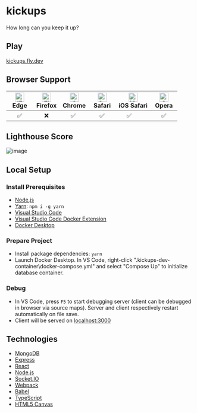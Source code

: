 # kickups

How long can you keep it up?

## Play

[kickups.fly.dev](https://kickups.fly.dev)

## Browser Support

| [<img src="https://raw.githubusercontent.com/alrra/browser-logos/master/src/edge/edge_48x48.png" alt="IE / Edge" width="24px" height="24px" />](http://godban.github.io/browsers-support-badges/)<br/>Edge | [<img src="https://raw.githubusercontent.com/alrra/browser-logos/master/src/firefox/firefox_48x48.png" alt="Firefox" width="24px" height="24px" />](http://godban.github.io/browsers-support-badges/)<br/>Firefox | [<img src="https://raw.githubusercontent.com/alrra/browser-logos/master/src/chrome/chrome_48x48.png" alt="Chrome" width="24px" height="24px" />](http://godban.github.io/browsers-support-badges/)<br/>Chrome | [<img src="https://raw.githubusercontent.com/alrra/browser-logos/master/src/safari/safari_48x48.png" alt="Safari" width="24px" height="24px" />](http://godban.github.io/browsers-support-badges/)<br/>Safari | [<img src="https://raw.githubusercontent.com/alrra/browser-logos/master/src/safari-ios/safari-ios_48x48.png" alt="iOS Safari" width="24px" height="24px" />](http://godban.github.io/browsers-support-badges/)<br/>iOS Safari | [<img src="https://raw.githubusercontent.com/alrra/browser-logos/master/src/opera/opera_48x48.png" alt="Opera" width="24px" height="24px" />](http://godban.github.io/browsers-support-badges/)<br/>Opera |
| --------- | --------- | --------- | --------- | --------- | --------- |
| &nbsp;&nbsp;&nbsp;&nbsp;&nbsp;✅&nbsp;&nbsp;&nbsp;&nbsp;&nbsp; | &nbsp;&nbsp;&nbsp;&nbsp;&nbsp;❌&nbsp;&nbsp;&nbsp;&nbsp;&nbsp; | &nbsp;&nbsp;&nbsp;&nbsp;&nbsp;✅&nbsp;&nbsp;&nbsp;&nbsp;&nbsp; | &nbsp;&nbsp;&nbsp;&nbsp;&nbsp;✅&nbsp;&nbsp;&nbsp;&nbsp;&nbsp; | &nbsp;&nbsp;&nbsp;&nbsp;&nbsp;✅&nbsp;&nbsp;&nbsp;&nbsp;&nbsp; | &nbsp;&nbsp;&nbsp;&nbsp;&nbsp;✅&nbsp;&nbsp;&nbsp;&nbsp;&nbsp; |

## Lighthouse Score

![image](https://user-images.githubusercontent.com/1410481/182275923-ce762fe9-3e8e-4ebf-b511-cdca0f732c15.png)

## Local Setup

### Install Prerequisites

-   [Node.js](https://nodejs.org/en/download/)
-   [Yarn](https://yarnpkg.com/): `npm i -g yarn`
-   [Visual Studio Code](https://code.visualstudio.com/download)
-   [Visual Studio Code Docker Extension](https://marketplace.visualstudio.com/items?itemName=ms-azuretools.vscode-docker)
-   [Docker Desktop](https://www.docker.com/)

### Prepare Project

-   Install package dependencies: `yarn`
-   Launch Docker Desktop. In VS Code, right-click "\.kickups-dev-container\docker-compose.yml" and select "Compose Up" to initialize database container.

### Debug

-   In VS Code, press `F5` to start debugging server (client can be debugged in browser via source maps). Server and client respectively restart automatically on file save.
-   Client will be served on [localhost:3000](http://localhost:3000/)

## Technologies

-   [MongoDB](https://www.mongodb.com/)
-   [Express](http://expressjs.com/)
-   [React](https://reactjs.org/)
-   [Node.js](https://nodejs.org/en/)
-   [Socket.IO](https://socket.io/)
-   [Webpack](https://webpack.js.org/)
-   [Babel](https://babeljs.io/)
-   [TypeScript](https://www.typescriptlang.org/)
-   [HTML5 Canvas](https://developer.mozilla.org/en-US/docs/Web/HTML/Element/canvas)
